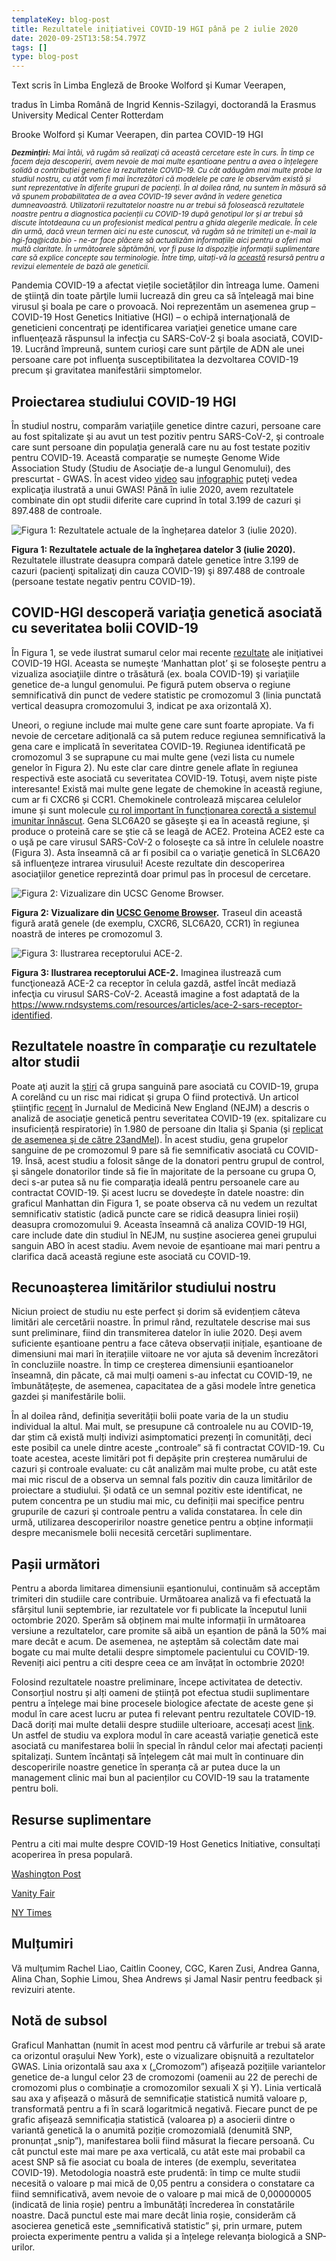 ```yaml
---
templateKey: blog-post
title: Rezultatele inițiativei COVID-19 HGI până pe 2 iulie 2020
date: 2020-09-25T13:58:54.797Z
tags: []
type: blog-post
---
```


Text scris în Limba Engleză de Brooke Wolford şi Kumar Veerapen,

tradus în Limba Română de Ingrid Kennis-Szilagyi, doctorandă la Erasmus University Medical Center Rotterdam

Brooke Wolford și Kumar Veerapen, din partea COVID-19 HGI

<small>
<em>
<strong>Dezminţiri:</strong> Mai întâi, vă rugăm să realizaţi că această cercetare este în curs. În timp ce facem deja descoperiri, avem nevoie de mai multe eșantioane pentru a avea o înțelegere solidă a contribuției genetice la rezultatele COVID-19. Cu cât adăugăm mai multe probe la studiul nostru, cu atât vom fi mai încrezători că modelele pe care le observăm există și sunt reprezentative în diferite grupuri de pacienți. În al doilea rând, nu suntem în măsură să vă spunem probabilitatea de a avea COVID-19 sever având în vedere genetica dumneavoastră. Utilizatorii rezultatelor noastre nu ar trebui să folosească rezultatele noastre pentru a diagnostica pacienții cu COVID-19 după genotipul lor și ar trebui să discute întotdeauna cu un profesionist medical pentru a ghida alegerile medicale. În cele din urmă, dacă vreun termen aici nu este cunoscut, vă rugăm să ne trimiteți un e-mail la hgi-faq@icda.bio - ne-ar face plăcere să actualizăm informațiile aici pentru a oferi mai multă claritate. În următoarele săptămâni, vor fi puse la dispoziție informații suplimentare care să explice concepte sau terminologie. Între timp, uitați-vă la <a href="https://medlineplus.gov/genetics/understanding/" target="_blank" rel="noopener noreferrer">această</a>  resursă pentru a revizui elementele de bază ale geneticii.
</em>
</small>

Pandemia COVID-19 a afectat viețile societăților din întreaga lume. Oameni de ştiinţă din toate părţile lumii lucrează din greu ca să înţeleagă mai bine virusul şi boala pe care o provoacă. Noi reprezentăm un asemenea grup – COVID-19 Host Genetics Initiative (HGI) – o echipă internaţională de geneticieni concentraţi pe identificarea variaţiei genetice umane care influenţează răspunsul la infecţia cu SARS-CoV-2 şi boala asociată, COVID-19. Lucrând împreună, suntem curioşi care sunt părţile de ADN ale unei persoane care pot influenţa susceptibilitatea la dezvoltarea COVID-19 precum şi gravitatea manifestării simptomelor.

## Proiectarea studiului COVID-19 HGI

În studiul nostru, comparăm variaţiile genetice dintre cazuri, persoane care au fost spitalizate şi au avut un test pozitiv pentru SARS-CoV-2, şi controale care sunt persoane din populaţia generală care nu au fost testate pozitiv pentru COVID-19. Această comparaţie se numeşte Genome Wide Association Study (Studiu de Asociaţie de-a lungul Genomului), des prescurtat - GWAS. În acest video [video](https://www.youtube.com/watch?v=cgyc55JhdcM) sau [infographic](https://www.broadinstitute.org/visuals/explainer-genome-wide-association-studies) puteţi vedea explicaţia ilustrată a unui GWAS! Până în iulie 2020, avem rezultatele combinate din opt studii diferite care cuprind în total 3.199 de cazuri şi 897.488 de controale.


![Figura 1: Rezultatele actuale de la înghețarea datelor 3 (iulie 2020).](/img/scicomm_blog_post_20200924.png)
<figcaption class="manual-md-inline-caption">
<strong>Figura 1: Rezultatele actuale de la înghețarea datelor 3 (iulie 2020).</strong> Rezultatele illustrate deasupra compară datele genetice între 3.199 de cazuri (pacienţi spitalizaţi din cauza COVID-19) şi 897.488 de controale (persoane testate negativ pentru COVID-19).
</figcaption>

## COVID-HGI descoperă variaţia genetică asociată cu severitatea bolii COVID-19

În Figura 1, se vede ilustrat sumarul celor mai recente [rezultate](/results/) ale iniţiativei COVID-19 HGI. Aceasta se numeşte ‘Manhattan plot’ şi se foloseşte pentru a vizualiza asociaţiile dintre o trăsătură (ex. boala COVID-19) şi variaţiile genetice de-a lungul genomului. Pe figură putem observa o regiune semnificativă din punct de vedere statistic pe cromozomul 3 (linia punctată vertical deasupra cromozomului 3, indicat pe axa orizontală X).

Uneori, o regiune include mai multe gene care sunt foarte apropiate. Va fi nevoie de cercetare adiţională ca să putem reduce regiunea semnificativă la gena care e implicată în severitatea COVID-19. Regiunea identificată pe cromozomul 3 se suprapune cu mai multe gene (vezi lista cu numele genelor în Figura 2). Nu este clar care dintre genele aflate în regiunea respectivă este asociată cu severitatea COVID-19. Totuşi, avem nişte piste interesante! Există mai multe gene legate de chemokine în această regiune, cum ar fi CXCR6 și CCR1. Chemokinele controlează mișcarea celulelor imune și sunt molecule [cu rol important în funcționarea corectă a sistemul imunitar înnăscut](https://www.ncbi.nlm.nih.gov/pmc/articles/PMC4448619/). Gena SLC6A20 se găseşte şi ea în această regiune, şi produce o proteină care se ştie că se leagă de ACE2. Proteina ACE2 este ca o uşă pe care virusul SARS-CoV-2 o foloseşte ca să intre în celulele noastre (Figura 3). Asta înseamnă că ar fi posibil ca o variaţie genetică în SLC6A20 să influenţeze intrarea virusului! Aceste rezultate din descoperirea asociaţiilor genetice reprezintă doar primul pas în procesul de cercetare.


![Figura 2: Vizualizare din UCSC Genome Browser.](/img/hgt_genome_32a4d_7bc390.jpg)
<figcaption class="manual-md-inline-caption">
<strong>Figura 2: Vizualizare din <a href="https://genome.ucsc.edu" target="_blank" rel="noopener noreferrer">UCSC Genome Browser</a>.</strong> Traseul din această figură arată genele (de exemplu, CXCR6, SLC6A20, CCR1) în regiunea noastră de interes pe cromozomul 3.
</figcaption>

![Figura 3: Ilustrarea receptorului ACE-2.](/img/unnamed.png)
<figcaption class="manual-md-inline-caption">
<strong>Figura 3: Ilustrarea receptorului ACE-2.</strong>  Imaginea ilustrează cum funcţionează ACE-2 ca receptor în celula gazdă, astfel încât mediază infecţia cu virusul SARS-CoV-2. Această imagine a fost adaptată de la
 <a href="https://www.rndsystems.com/resources/articles/ace-2-sars-receptor-identified" target="_blank" rel="noopener noreferrer">https://www.rndsystems.com/resources/articles/ace-2-sars-receptor-identified</a>.
</figcaption>

## Rezultatele noastre în comparaţie cu rezultatele altor studii

Poate aţi auzit la [ştiri](https://www.cnn.com/2020/07/16/health/blood-types-coronavirus-wellness-scn/index.html) că grupa sanguină pare asociată cu COVID-19, grupa A corelând cu un risc mai ridicat şi grupa O fiind protectivă. Un articol ştiinţific [recent](https://www.nejm.org/doi/full/10.1056/NEJMoa2020283) în Jurnalul de Medicină New England (NEJM) a descris o analiză de asociaţie genetică pentru severitatea COVID-19 (ex. spitalizare cu insuficiență respiratorie) în 1.980 de persoane din Italia şi Spania (şi [replicat de asemenea şi de către 23andMel](https://www.medrxiv.org/content/10.1101/2020.09.04.20188318v1)). În acest studiu, gena grupelor sanguine de pe cromozomul 9 pare să fie semnificativ asociată cu COVID-19. Însă, acest studiu a folosit sânge de la donatori pentru grupul de control, şi sângele donatorilor tinde să fie în majoritate de la persoane cu grupa O, deci s-ar putea să nu fie comparaţia ideală pentru persoanele care au contractat COVID-19. Și acest lucru se dovedește în datele noastre: din graficul Manhattan din Figura 1, se poate observa că nu vedem un rezultat semnificativ statistic (adică puncte care se ridică deasupra liniei roșii) deasupra cromozomului 9. Aceasta înseamnă că analiza COVID-19 HGI, care include date din studiul în NEJM, nu susține asocierea genei grupului sanguin ABO în acest stadiu. Avem nevoie de eșantioane mai mari pentru a clarifica dacă această regiune este asociată cu COVID-19.

## Recunoașterea limitărilor studiului nostru

Niciun proiect de studiu nu este perfect și dorim să evidențiem câteva limitări ale cercetării noastre. În primul rând, rezultatele descrise mai sus sunt preliminare, fiind din transmiterea datelor în iulie 2020. Deși avem suficiente eșantioane pentru a face câteva observații inițiale, eșantioane de dimensiuni mai mari în iterațiile viitoare ne vor ajuta să devenim încrezători în concluziile noastre. În timp ce creșterea dimensiunii eșantioanelor înseamnă, din păcate, că mai mulți oameni s-au infectat cu COVID-19, ne îmbunătățește, de asemenea, capacitatea de a găsi modele între genetica gazdei și manifestările bolii.

În al doilea rând, definiția severității bolii poate varia de la un studiu individual la altul. Mai mult, se presupune că controalele nu au COVID-19, dar știm că există mulți indivizi asimptomatici prezenți în comunități, deci este posibil ca unele dintre aceste „controale” să fi contractat COVID-19. Cu toate acestea, aceste limitări pot fi depășite prin creșterea numărului de cazuri și controale evaluate: cu cât analizăm mai multe probe, cu atât este mai mic riscul de a observa un semnal fals pozitiv din cauza limitărilor de proiectare a studiului. Și odată ce un semnal pozitiv este identificat, ne putem concentra pe un studiu mai mic, cu definiții mai specifice pentru grupurile de cazuri şi controale pentru a valida constatarea. În cele din urmă, utilizarea descoperirilor noastre genetice pentru a obține informații despre mecanismele bolii necesită cercetări suplimentare.

## Pașii următori

Pentru a aborda limitarea dimensiunii eșantionului, continuăm să acceptăm trimiteri din studiile care contribuie. Următoarea analiză va fi efectuată la sfârșitul lunii septembrie, iar rezultatele vor fi publicate la începutul lunii octombrie 2020. Sperăm să obținem mai multe informații în următoarea versiune a rezultatelor, care promite să aibă un eșantion de până la 50% mai mare decât e acum. De asemenea, ne așteptăm să colectăm date mai bogate cu mai multe detalii despre simptomele pacientului cu COVID-19. Reveniți aici pentru a citi despre ceea ce am învățat în octombrie 2020!

Folosind rezultatele noastre preliminare, începe activitatea de detectiv. Consorțiul nostru și alți oameni de știință pot efectua studii suplimentare pentru a înțelege mai bine procesele biologice afectate de aceste gene și modul în care acest lucru ar putea fi relevant pentru rezultatele COVID-19. Dacă doriți mai multe detalii despre studiile ulterioare, accesați acest [link](/blog/2020-06-29-in-silico-follow-up-results/). Un astfel de studiu va explora modul în care această variație genetică este asociată cu manifestarea bolii în special în rândul celor mai afectați pacienți spitalizați. Suntem încântați să înțelegem cât mai mult în continuare din descoperirile noastre genetice în speranța că ar putea duce la un management clinic mai bun al pacienților cu COVID-19 sau la tratamente pentru boli.

## Resurse suplimentare

Pentru a citi mai multe despre COVID-19 Host Genetics Initiative, consultați acoperirea în presa populară.

[Washington Post](https://www.washingtonpost.com/opinions/2020/04/27/covid-19-quickly-kills-some-while-others-dont-show-symptoms-can-genetics-explain-this/)

[Vanity Fair](https://www.vanityfair.com/news/2020/04/genetic-chances-of-dying-from-coronavirus)

[NY Times](https://www.nytimes.com/2020/06/03/health/coronavirus-blood-type-genetics.html)

## Mulțumiri

Vă mulţumim Rachel Liao, Caitlin Cooney, CGC, Karen Zusi, Andrea Ganna, Alina Chan, Sophie Limou, Shea Andrews și Jamal Nasir pentru feedback și revizuiri atente.

## Notă de subsol

Graficul Manhattan (numit în acest mod pentru că vârfurile ar trebui să arate ca orizontul orașului New York), este o vizualizare obișnuită a rezultatelor GWAS. Linia orizontală sau axa x („Cromozom”) afișează pozițiile variantelor genetice de-a lungul celor 23 de cromozomi (oamenii au 22 de perechi de cromozomi plus o combinație a cromozomilor sexuali X și Y). Linia verticală sau axa y afișează o măsură de semnificație statistică numită valoare p, transformată pentru a fi în scară logaritmică negativă. Fiecare punct de pe grafic afișează semnificația statistică (valoarea p) a asocierii dintre o variantă genetică la o anumită poziție cromozomială (denumită SNP, pronunțat „snip”), manifestarea bolii fiind măsurat la fiecare persoană. Cu cât punctul este mai mare pe axa verticală, cu atât este mai probabil ca acest SNP să fie asociat cu boala de interes (de exemplu, severitatea COVID-19). Metodologia noastră este prudentă: în timp ce multe studii necesită o valoare p mai mică de 0,05 pentru a considera o constatare ca fiind semnificativă, avem nevoie de o valoare p mai mică de 0,00000005 (indicată de linia roșie) pentru a îmbunătăți încrederea în constatările noastre. Dacă punctul este mai mare decât linia roșie, considerăm că asocierea genetică este „semnificativă statistic” și, prin urmare, putem proiecta experimente pentru a valida și a înțelege relevanța biologică a SNP-urilor.

